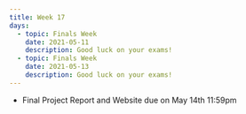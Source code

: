 ```yaml
---
title: Week 17
days:
  - topic: Finals Week
    date: 2021-05-11
    description: Good luck on your exams! 
  - topic: Finals Week
    date: 2021-05-13
    description: Good luck on your exams!
---
```


- Final Project Report and Website due on May 14th 11:59pm 
